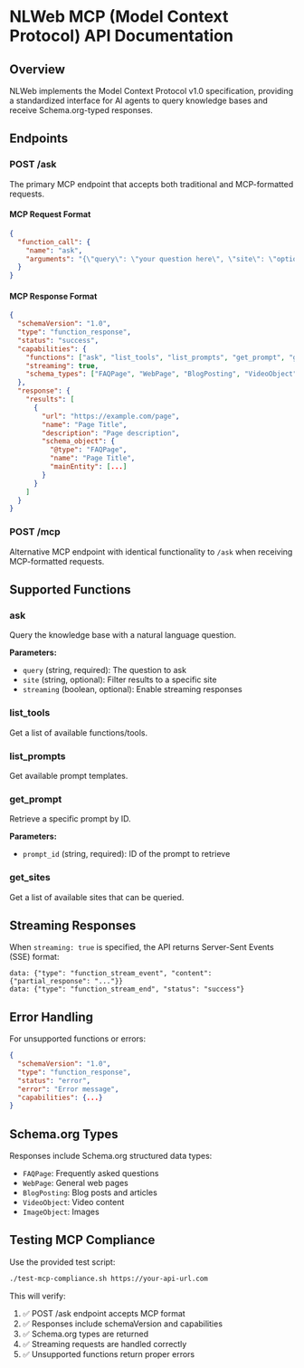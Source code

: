 # NLWeb MCP (Model Context Protocol) API Documentation

## Overview

NLWeb implements the Model Context Protocol v1.0 specification, providing a standardized interface for AI agents to query knowledge bases and receive Schema.org-typed responses.

## Endpoints

### POST /ask

The primary MCP endpoint that accepts both traditional and MCP-formatted requests.

#### MCP Request Format

```json
{
  "function_call": {
    "name": "ask",
    "arguments": "{\"query\": \"your question here\", \"site\": \"optional-site-filter\", \"streaming\": false}"
  }
}
```

#### MCP Response Format

```json
{
  "schemaVersion": "1.0",
  "type": "function_response",
  "status": "success",
  "capabilities": {
    "functions": ["ask", "list_tools", "list_prompts", "get_prompt", "get_sites"],
    "streaming": true,
    "schema_types": ["FAQPage", "WebPage", "BlogPosting", "VideoObject", "ImageObject"]
  },
  "response": {
    "results": [
      {
        "url": "https://example.com/page",
        "name": "Page Title",
        "description": "Page description",
        "schema_object": {
          "@type": "FAQPage",
          "name": "Page Title",
          "mainEntity": [...]
        }
      }
    ]
  }
}
```

### POST /mcp

Alternative MCP endpoint with identical functionality to `/ask` when receiving MCP-formatted requests.

## Supported Functions

### ask
Query the knowledge base with a natural language question.

**Parameters:**
- `query` (string, required): The question to ask
- `site` (string, optional): Filter results to a specific site
- `streaming` (boolean, optional): Enable streaming responses

### list_tools
Get a list of available functions/tools.

### list_prompts
Get available prompt templates.

### get_prompt
Retrieve a specific prompt by ID.

**Parameters:**
- `prompt_id` (string, required): ID of the prompt to retrieve

### get_sites
Get a list of available sites that can be queried.

## Streaming Responses

When `streaming: true` is specified, the API returns Server-Sent Events (SSE) format:

```
data: {"type": "function_stream_event", "content": {"partial_response": "..."}}
data: {"type": "function_stream_end", "status": "success"}
```

## Error Handling

For unsupported functions or errors:

```json
{
  "schemaVersion": "1.0",
  "type": "function_response",
  "status": "error",
  "error": "Error message",
  "capabilities": {...}
}
```

## Schema.org Types

Responses include Schema.org structured data types:
- `FAQPage`: Frequently asked questions
- `WebPage`: General web pages
- `BlogPosting`: Blog posts and articles
- `VideoObject`: Video content
- `ImageObject`: Images

## Testing MCP Compliance

Use the provided test script:

```bash
./test-mcp-compliance.sh https://your-api-url.com
```

This will verify:
1. ✅ POST /ask endpoint accepts MCP format
2. ✅ Responses include schemaVersion and capabilities
3. ✅ Schema.org types are returned
4. ✅ Streaming requests are handled correctly
5. ✅ Unsupported functions return proper errors 